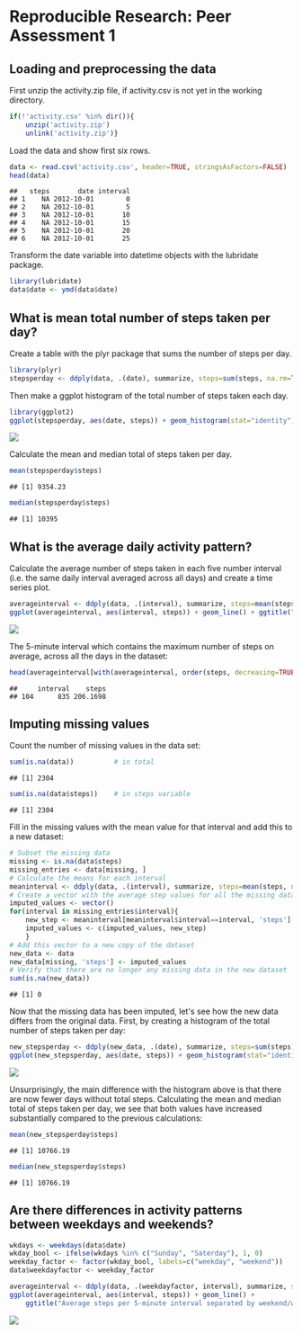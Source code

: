 # Reproducible Research: Peer Assessment 1


## Loading and preprocessing the data
First unzip the activity.zip file, if activity.csv is not yet in the working directory.

```r
if(!'activity.csv' %in% dir()){
    unzip('activity.zip')
    unlink('activity.zip')}
```
Load the data and show first six rows.

```r
data <- read.csv('activity.csv', header=TRUE, stringsAsFactors=FALSE)
head(data)
```

```
##   steps       date interval
## 1    NA 2012-10-01        0
## 2    NA 2012-10-01        5
## 3    NA 2012-10-01       10
## 4    NA 2012-10-01       15
## 5    NA 2012-10-01       20
## 6    NA 2012-10-01       25
```
Transform the date variable into datetime objects with the lubridate package.

```r
library(lubridate)
data$date <- ymd(data$date)
```

## What is mean total number of steps taken per day?
Create a table with the plyr package that sums the number of steps per day. 

```r
library(plyr)
stepsperday <- ddply(data, .(date), summarize, steps=sum(steps, na.rm=TRUE))
```

Then make a ggplot histogram of the total number of steps taken each day.

```r
library(ggplot2)
ggplot(stepsperday, aes(date, steps)) + geom_histogram(stat="identity") + ggtitle(("Number of steps per day"))
```

![](./PA1_template_files/figure-html/unnamed-chunk-5-1.png) 

Calculate the mean and median total of steps taken per day.

```r
mean(stepsperday$steps)
```

```
## [1] 9354.23
```

```r
median(stepsperday$steps)
```

```
## [1] 10395
```

## What is the average daily activity pattern?
Calculate the average number of steps taken in each five number interval (i.e. the same daily interval averaged across all days) and create a time series plot.

```r
averageinterval <- ddply(data, .(interval), summarize, steps=mean(steps, na.rm=TRUE))
ggplot(averageinterval, aes(interval, steps)) + geom_line() + ggtitle("Average steps per 5-minute interval")
```

![](./PA1_template_files/figure-html/unnamed-chunk-7-1.png) 

The 5-minute interval which contains the maximum number of steps on average, across all the days in the dataset:

```r
head(averageinterval[with(averageinterval, order(steps, decreasing=TRUE)),], n=1)  
```

```
##     interval    steps
## 104      835 206.1698
```

## Imputing missing values
Count the number of missing values in the data set:

```r
sum(is.na(data))          # in total
```

```
## [1] 2304
```

```r
sum(is.na(data$steps))    # in steps variable
```

```
## [1] 2304
```
Fill in the missing values with the mean value for that interval and add this to a new dataset:

```r
# Subset the missing data
missing <- is.na(data$steps)
missing_entries <- data[missing, ]
# Calculate the means for each interval
meaninterval <- ddply(data, .(interval), summarize, steps=mean(steps, na.rm=TRUE))
# Create a vector with the average step values for all the missing data
imputed_values <- vector()
for(interval in missing_entries$interval){
    new_step <- meaninterval[meaninterval$interval==interval, 'steps']
    imputed_values <- c(imputed_values, new_step)
    }
# Add this vector to a new copy of the dataset
new_data <- data
new_data[missing, 'steps'] <- imputed_values
# Verify that there are no longer any missing data in the new dataset
sum(is.na(new_data))
```

```
## [1] 0
```
Now that the missing data has been imputed, let's see how the new data differs from the original data. First, by creating a histogram of the total number of steps taken per day:

```r
new_stepsperday <- ddply(new_data, .(date), summarize, steps=sum(steps))
ggplot(new_stepsperday, aes(date, steps)) + geom_histogram(stat="identity") + ggtitle(("Number of steps per day (missing values imputed)"))  
```

![](./PA1_template_files/figure-html/unnamed-chunk-11-1.png) 

Unsurprisingly, the main difference with the histogram above is that there are now fewer days without total steps. Calculating the mean and median total of steps taken per day, we see that both values have increased substantially compared to the previous calculations:  

```r
mean(new_stepsperday$steps)
```

```
## [1] 10766.19
```

```r
median(new_stepsperday$steps)
```

```
## [1] 10766.19
```

## Are there differences in activity patterns between weekdays and weekends?


```r
wkdays <- weekdays(data$date)
wkday_bool <- ifelse(wkdays %in% c("Sunday", "Saterday"), 1, 0)
weekday_factor <- factor(wkday_bool, labels=c("weekday", "weekend"))
data$weekdayfactor <- weekday_factor
```


```r
averageinterval <- ddply(data, .(weekdayfactor, interval), summarize, steps=mean(steps, na.rm=TRUE))
ggplot(averageinterval, aes(interval, steps)) + geom_line() + 
    ggtitle("Average steps per 5-minute interval separated by weekend/weekdays") + facet_grid(weekdayfactor ~ .)
```

![](./PA1_template_files/figure-html/unnamed-chunk-14-1.png) 
